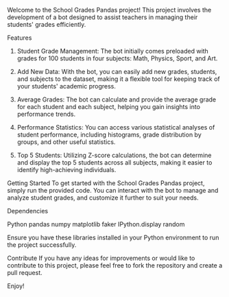 Welcome to the School Grades Pandas project! This project involves the development of a bot designed to assist teachers in managing their students' grades efficiently.

Features
1) Student Grade Management: The bot initially comes preloaded with grades for 100 students in four subjects: Math, Physics, Sport, and Art.

2) Add New Data: With the bot, you can easily add new grades, students, and subjects to the dataset, making it a flexible tool for keeping track of your students' academic progress.

3) Average Grades: The bot can calculate and provide the average grade for each student and each subject, helping you gain insights into performance trends.

4) Performance Statistics: You can access various statistical analyses of student performance, including histograms, grade distribution by groups, and other useful statistics.

5) Top 5 Students: Utilizing Z-score calculations, the bot can determine and display the top 5 students across all subjects, making it easier to identify high-achieving individuals.

Getting Started
To get started with the School Grades Pandas project, simply run the provided code. You can interact with the bot to manage and analyze student grades, and customize it further to suit your needs.

Dependencies

Python
pandas
numpy
matplotlib
faker
IPython.display
random

Ensure you have these libraries installed in your Python environment to run the project successfully.

Contribute
If you have any ideas for improvements or would like to contribute to this project, please feel free to fork the repository and create a pull request.

Enjoy!
